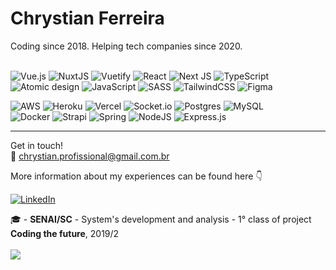 <h1>Chrystian Ferreira</h1>
Coding since 2018. Helping tech companies since 2020.<br><br>

![Vue.js](https://img.shields.io/badge/Vue-%2335495e.svg?style=flat-square&logo=vuedotjs&logoColor=%234FC08D)
![NuxtJS](https://img.shields.io/badge/Nuxt-black?style=flat-square&logo=nuxt.js&logoColor=white)
![Vuetify](https://img.shields.io/badge/Vuetify-1867C0?style=flat-square&logo=vuetify&logoColor=AEDDFF) 
![React](https://img.shields.io/badge/React-%2320232a.svg?style=flat-square&logo=react&logoColor=%2361DAFB) 
![Next JS](https://img.shields.io/badge/Next-black?style=flat-square&logo=next.js&logoColor=white)
![TypeScript](https://img.shields.io/badge/Typescript-%23007ACC.svg?style=flat-square&logo=typescript&logoColor=white) 
![Atomic design](https://img.shields.io/badge/Atom-66595C?style=flat&logo=Atom)
![JavaScript](https://img.shields.io/badge/Javascript-%23323330.svg?style=flat-square&logo=javascript&logoColor=%23F7DF1E) 
![SASS](https://img.shields.io/badge/SASS-hotpink.svg?style=flat-square&logo=SASS&logoColor=white) 
![TailwindCSS](https://img.shields.io/badge/Tailwind-%2338B2AC.svg?style=flat-square&logo=tailwind-css&logoColor=white) 
![Figma](https://img.shields.io/badge/Figma-%23F24E1E.svg?style=flat-square&logo=figma&logoColor=white) 

![AWS](https://img.shields.io/badge/AWS-%23FF9900.svg?style=flat-square&logo=amazon-aws&logoColor=white) 
![Heroku](https://img.shields.io/badge/Heroku-%23430098.svg?style=flat-square&logo=heroku&logoColor=white) 
![Vercel](https://img.shields.io/badge/Vercel-%23000000.svg?style=flat-square&logo=vercel&logoColor=white) 
![Socket.io](https://img.shields.io/badge/Socket.io-black?style=flat-square&logo=socket.io&badgeColor=010101) 
![Postgres](https://img.shields.io/badge/Postgres-%23316192.svg?style=flat-square&logo=postgresql&logoColor=white) 
![MySQL](https://img.shields.io/badge/MySQL-%2300f.svg?style=flat-square&logo=mysql&logoColor=white) 	
![Docker](https://img.shields.io/badge/Docker-%230db7ed.svg?style=flat-square&logo=docker&logoColor=white) 
![Strapi](https://img.shields.io/badge/Strapi-%232E7EEA.svg?style=flat-square&logo=strapi&logoColor=white) 
![Spring](https://img.shields.io/badge/Spring-%236DB33F.svg?style=flat-square&logo=spring&logoColor=white) 
![NodeJS](https://img.shields.io/badge/Node.js-6DA55F?style=flat-square&logo=node.js&logoColor=white) 
![Express.js](https://img.shields.io/badge/Express.js-%23404d59.svg?style=flat-square&logo=express&logoColor=%2361DAFB) 

---
Get in touch!<br>
📧 chrystian.profissional@gmail.com.br

More information about my experiences can be found here 👇

[![LinkedIn](https://img.shields.io/badge/LinkedIn-%230077B5.svg?logo=linkedin&logoColor=white)](https://linkedin.com/in/https://www.linkedin.com/in/chrystian-ferreira-da-silva-4a86a01a0/) 


🎓 - **SENAI/SC** - System's development and analysis - 1° class of project **Coding the future**, 2019/2<br><br>
[![](https://visitcount.itsvg.in/api?id=ChrystianFerreira&icon=7&color=8)](https://visitcount.itsvg.in)


<!---
ChrystianFerreira/ChrystianFerreira is a ✨ special ✨ repository because its `README.md` (this file) appears on your GitHub profile.
You can click the Preview link to take a look at your changes.
--->
